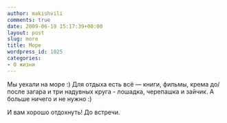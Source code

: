 ```yaml
---
author: makishvili
comments: true
date: 2009-06-19 15:17:39+00:00
layout: post
slug: more
title: Море
wordpress_id: 1025
categories:
- О жизни
---
```


Мы уехали на море :)
Для отдыха есть всё — книги, фильмы, крема до/после загара и три надувных круга - лошадка, черепашка и зайчик. А больше ничего и не нужно :)

И вам хорошо отдохнуть!
До встречи.
